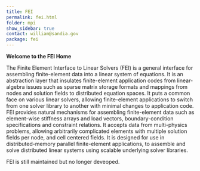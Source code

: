 ```yaml
---
title: FEI
permalink: fei.html
folder: mpi
show_sidebar: true
contact: william@sandia.gov
package: fei
---
```


**Welcome to the FEI Home**

The Finite Element Interface to Linear Solvers (FEI) is a general interface for assembling finite-element data into a linear system of equations. 
It is an abstraction layer that insulates finite-element application codes from linear-algebra issues such as sparse matrix storage formats and mappings from nodes and solution fields to distributed equation spaces. 
It puts a common face on various linear solvers, allowing finite-element applications to switch from one solver library to another with minimal changes to application code. 
FEI provides natural mechanisms for assembling finite-element data such as element-wise stiffness arrays and load vectors, boundary-condition specifications and constraint relations. 
It accepts data from multi-physics problems, allowing arbitrarily complicated elements with multiple solution fields per node, and cell centered fields. 
It is designed for use in distributed-memory parallel finite-element applications, to assemble and solve distributed linear systems using scalable underlying solver libraries.

FEI is still maintained but no longer deveoped.

